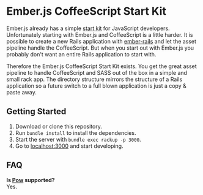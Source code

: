 # Ember.js CoffeeScript Start Kit
Ember.js already has a simple [start kit](https://github.com/emberjs/starter-kit) for JavaScript developers. Unfortunately starting with Ember.js and CoffeeScript is a little harder. It is possible to create a new Rails application with [ember-rails](https://github.com/emberjs/ember-rails) and let the asset pipeline handle the CoffeeScript. But when you start out with Ember.js you probably don't want an entire Rails application to start with.

Therefore the Ember.js CoffeeScript Start Kit exists. You get the great asset pipeline to handle CoffeeScript and SASS out of the box in a simple and small rack app. The directory structure mirrors the structure of a Rails application so a future switch to a full blown application is just a copy & paste away.

## Getting Started
1. Download or clone this repository.
2. Run `bundle install` to install the dependencies.
3. Start the server with `bundle exec rackup -p 3000`.
4. Go to [localhost:3000](http://localhost:3000) and start developing.

## FAQ
**Is [Pow](http://pow.cx/) supported?**  
Yes.